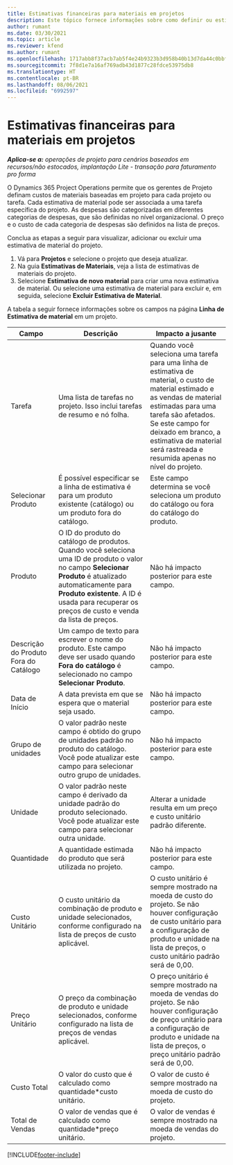 ```yaml
---
title: Estimativas financeiras para materiais em projetos
description: Este tópico fornece informações sobre como definir ou estimar materiais baseados em projetos.
author: rumant
ms.date: 03/30/2021
ms.topic: article
ms.reviewer: kfend
ms.author: rumant
ms.openlocfilehash: 1717abb8f37acb7ab5f4e24b9323b3d958b40b13d7da44c0bbfa88eea28b99ef
ms.sourcegitcommit: 7f8d1e7a16af769adb43d1877c28fdce53975db8
ms.translationtype: HT
ms.contentlocale: pt-BR
ms.lasthandoff: 08/06/2021
ms.locfileid: "6992597"
---
```

# <a name="financial-estimates-for-materials-on-projects"></a>Estimativas financeiras para materiais em projetos

_**Aplica-se a:** operações de projeto para cenários baseados em recursos/não estocados, implantação Lite - transação para faturamento pro forma_

O Dynamics 365 Project Operations permite que os gerentes de Projeto definam custos de materiais baseadas em projeto para cada projeto ou tarefa. Cada estimativa de material pode ser associada a uma tarefa específica do projeto. As despesas são categorizadas em diferentes categorias de despesas, que são definidas no nível organizacional. O preço e o custo de cada categoria de despesas são definidos na lista de preços. 

Conclua as etapas a seguir para visualizar, adicionar ou excluir uma estimativa de material do projeto.

1. Vá para **Projetos** e selecione o projeto que deseja atualizar.
2. Na guia **Estimativas de Materiais**, veja a lista de estimativas de materiais do projeto.
3. Selecione **Estimativa de novo material** para criar uma nova estimativa de material. Ou selecione uma estimativa de material para excluir e, em seguida, selecione **Excluir Estimativa de Material**.

A tabela a seguir fornece informações sobre os campos na página **Linha de Estimativa de material** em um projeto. 

| **Campo** | **Descrição** | **Impacto a jusante** |
| --- | --- | --- |
| Tarefa | Uma lista de tarefas no projeto. Isso inclui tarefas de resumo e nó folha. | Quando você seleciona uma tarefa para uma linha de estimativa de material, o custo de material estimado e as vendas de material estimadas para uma tarefa são afetados. Se este campo for deixado em branco, a estimativa de material será rastreada e resumida apenas no nível do projeto. |
| Selecionar Produto |  É possível especificar se a linha de estimativa é para um produto existente (catálogo) ou um produto fora do catálogo. | Este campo determina se você seleciona um produto do catálogo ou fora do catálogo do produto. |
| Produto | O ID do produto do catálogo de produtos. Quando você seleciona uma ID de produto o valor no campo **Selecionar Produto** é atualizado automaticamente para **Produto existente**. A ID é usada para recuperar os preços de custo e venda da lista de preços. | Não há impacto posterior para este campo. |
| Descrição do Produto Fora do Catálogo | Um campo de texto para escrever o nome do produto. Este campo deve ser usado quando **Fora do catálogo** é selecionado no campo **Selecionar Produto**.| Não há impacto posterior para este campo. |
| Data de Início | A data prevista em que se espera que o material seja usado. | Não há impacto posterior para este campo. |
| Grupo de unidades | O valor padrão neste campo é obtido do grupo de unidades padrão no produto do catálogo. Você pode atualizar este campo para selecionar outro grupo de unidades. | Não há impacto posterior para este campo. |
| Unidade | O valor padrão neste campo é derivado da unidade padrão do produto selecionado. Você pode atualizar este campo para selecionar outra unidade. | Alterar a unidade resulta em um preço e custo unitário padrão diferente. |
| Quantidade | A quantidade estimada do produto que será utilizada no projeto. | Não há impacto posterior para este campo. |
| Custo Unitário | O custo unitário da combinação de produto e unidade selecionados, conforme configurado na lista de preços de custo aplicável. | O custo unitário é sempre mostrado na moeda de custo do projeto. Se não houver configuração de custo unitário para a configuração de produto e unidade na lista de preços, o custo unitário padrão será de 0,00. |
| Preço Unitário | O preço da combinação de produto e unidade selecionados, conforme configurado na lista de preços de vendas aplicável. | O preço unitário é sempre mostrado na moeda de vendas do projeto. Se não houver configuração de preço unitário para a configuração de produto e unidade na lista de preços, o preço unitário padrão será de 0,00.|
| Custo Total | O valor do custo que é calculado como quantidade\*custo unitário.| O valor de custo é sempre mostrado na moeda de custo do projeto. |
| Total de Vendas | O valor de vendas que é calculado como quantidade\*preço unitário. | O valor de vendas é sempre mostrado na moeda de vendas do projeto. |


[!INCLUDE[footer-include](../includes/footer-banner.md)]
